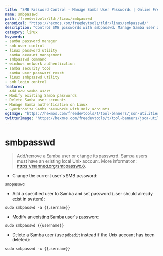 ```yaml
---
title: "SMB Password Control - Manage Samba User Passwords | Online Free DevTools by Hexmos"
name: smbpasswd
path: /freedevtools/tldr/linux/smbpasswd
canonical: "https://hexmos.com/freedevtools/tldr/linux/smbpasswd/"
description: "Control SMB passwords with smbpasswd. Manage Samba user accounts, add users, change passwords, and delete accounts effortlessly. Free online tool, no registration required."
category: linux
keywords:
- samba password manager
- smb user control
- linux password utility
- samba account management
- smbpasswd command
- windows network authentication
- samba security tool
- samba user password reset
- linux smbpasswd utility
- smb login control
features:
- Add new Samba users
- Modify existing Samba passwords
- Delete Samba user accounts
- Manage Samba authentication on Linux
- Synchronize Samba passwords with Unix accounts
ogImage: "https://hexmos.com/freedevtools/t/tool-banners/json-utilities-banner.png"
twitterImage: "https://hexmos.com/freedevtools/t/tool-banners/json-utilities-banner.png"
---
```


# smbpasswd

> Add/remove a Samba user or change its password.
> Samba users must have an existing local Unix account.
> More information: <https://manned.org/smbpasswd.8>.

- Change the current user's SMB password:

`smbpasswd`

- Add a specified user to Samba and set password (user should already exist in system):

`sudo smbpasswd -a {{username}}`

- Modify an existing Samba user's password:

`sudo smbpasswd {{username}}`

- Delete a Samba user (use `pdbedit` instead if the Unix account has been deleted):

`sudo smbpasswd -x {{username}}`

